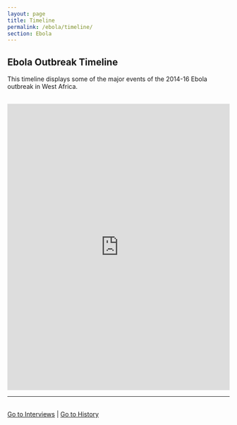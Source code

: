 ```yaml
---
layout: page
title: Timeline
permalink: /ebola/timeline/
section: Ebola
---
```


## Ebola Outbreak Timeline

This timeline displays some of the major events of the 2014-16 Ebola outbreak in West Africa.

<br>

<iframe src="https://cdn.knightlab.com/libs/timeline3/latest/embed/index.html?source=1QTblLP_JKD2bA0uLanfbn2dj7P_tD6rI&lang=en&initial_zoom=2&height=650&font={{ '/assets/timeline.css' | absolute_url }}" width='100%' height='650' webkitallowfullscreen mozallowfullscreen allowfullscreen frameborder='0'></iframe>
<hr>
<br>



<div class="menu-button">
  <a href="/ebola/collection/" alt="Go to Interviews">Go to Interviews</a> | <a href="/ebola/history/" alt="Go to Interviews">Go to History</a>
</div>
<br>


